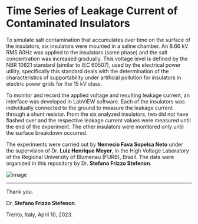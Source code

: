 # Time Series of Leakage Current of Contaminated Insulators

To simulate salt contamination that accumulates over time on the surface of the insulators, six insulators were mounted in a saline chamber. An 8.66 kV RMS 60Hz was applied to the insulators (same phase) and the salt concentration was increased gradually. This voltage level is defined by the NBR 10621 standard (similar to IEC 60507), used by the electrical power utility, specifically this standard deals with the determination of the characteristics of supportability under artificial pollution for insulators in electric power grids for the 15 kV class.

To monitor and record the applied voltage and resulting leakage current, an interface was developed in LabVIEW software. Each of the insulators was individually connected to the ground to measure the leakage current through a shunt resistor. From the six analyzed insulators, two did not have flashed over and the respective leakage current values were measured until the end of the experiment. The other insulators were monitored only until the surface breakdown occurred. 

The experiments were carried out by **Nemesio Fava Sopelsa Neto** under the supervision of Dr. **Luiz Henrique Meyer**, in the High Voltage Laboratory of the Regional University of Blumenau (FURB), Brazil. The data were organized in this repository by Dr. **Stefano Frizzo Stefenon**.

![image](https://user-images.githubusercontent.com/88292916/223122262-40c53b67-1953-4548-8773-98e50c6dd060.png)

---

Thank you.

Dr. **Stefano Frizzo Stefenon**.

Trento, Italy, April 10, 2023.
